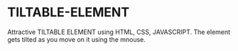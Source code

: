# TILTABLE-ELEMENT
Attractive TILTABLE ELEMENT using HTML, CSS, JAVASCRIPT. The element gets tilted as you move on it using the mnouse.

